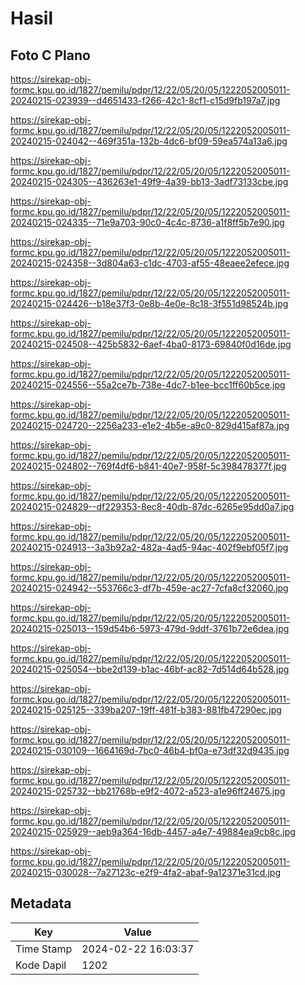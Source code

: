 # Hasil

## Foto C Plano

https://sirekap-obj-formc.kpu.go.id/1827/pemilu/pdpr/12/22/05/20/05/1222052005011-20240215-023939--d4651433-f266-42c1-8cf1-c15d9fb197a7.jpg

https://sirekap-obj-formc.kpu.go.id/1827/pemilu/pdpr/12/22/05/20/05/1222052005011-20240215-024042--469f351a-132b-4dc6-bf09-59ea574a13a6.jpg

https://sirekap-obj-formc.kpu.go.id/1827/pemilu/pdpr/12/22/05/20/05/1222052005011-20240215-024305--436263e1-49f9-4a39-bb13-3adf73133cbe.jpg

https://sirekap-obj-formc.kpu.go.id/1827/pemilu/pdpr/12/22/05/20/05/1222052005011-20240215-024335--71e9a703-90c0-4c4c-8736-a1f8ff5b7e90.jpg

https://sirekap-obj-formc.kpu.go.id/1827/pemilu/pdpr/12/22/05/20/05/1222052005011-20240215-024358--3d804a63-c1dc-4703-af55-48eaee2efece.jpg

https://sirekap-obj-formc.kpu.go.id/1827/pemilu/pdpr/12/22/05/20/05/1222052005011-20240215-024426--b18e37f3-0e8b-4e0e-8c18-3f551d98524b.jpg

https://sirekap-obj-formc.kpu.go.id/1827/pemilu/pdpr/12/22/05/20/05/1222052005011-20240215-024508--425b5832-6aef-4ba0-8173-69840f0d16de.jpg

https://sirekap-obj-formc.kpu.go.id/1827/pemilu/pdpr/12/22/05/20/05/1222052005011-20240215-024556--55a2ce7b-738e-4dc7-b1ee-bcc1ff60b5ce.jpg

https://sirekap-obj-formc.kpu.go.id/1827/pemilu/pdpr/12/22/05/20/05/1222052005011-20240215-024720--2256a233-e1e2-4b5e-a9c0-829d415af87a.jpg

https://sirekap-obj-formc.kpu.go.id/1827/pemilu/pdpr/12/22/05/20/05/1222052005011-20240215-024802--769f4df6-b841-40e7-958f-5c398478377f.jpg

https://sirekap-obj-formc.kpu.go.id/1827/pemilu/pdpr/12/22/05/20/05/1222052005011-20240215-024829--df229353-8ec8-40db-87dc-6265e95dd0a7.jpg

https://sirekap-obj-formc.kpu.go.id/1827/pemilu/pdpr/12/22/05/20/05/1222052005011-20240215-024913--3a3b92a2-482a-4ad5-94ac-402f9ebf05f7.jpg

https://sirekap-obj-formc.kpu.go.id/1827/pemilu/pdpr/12/22/05/20/05/1222052005011-20240215-024942--553766c3-df7b-459e-ac27-7cfa8cf32060.jpg

https://sirekap-obj-formc.kpu.go.id/1827/pemilu/pdpr/12/22/05/20/05/1222052005011-20240215-025013--159d54b6-5973-479d-9ddf-3761b72e6dea.jpg

https://sirekap-obj-formc.kpu.go.id/1827/pemilu/pdpr/12/22/05/20/05/1222052005011-20240215-025054--bbe2d139-b1ac-46bf-ac82-7d514d64b528.jpg

https://sirekap-obj-formc.kpu.go.id/1827/pemilu/pdpr/12/22/05/20/05/1222052005011-20240215-025125--339ba207-19ff-481f-b383-881fb47290ec.jpg

https://sirekap-obj-formc.kpu.go.id/1827/pemilu/pdpr/12/22/05/20/05/1222052005011-20240215-030109--1664169d-7bc0-46b4-bf0a-e73df32d9435.jpg

https://sirekap-obj-formc.kpu.go.id/1827/pemilu/pdpr/12/22/05/20/05/1222052005011-20240215-025732--bb21768b-e9f2-4072-a523-a1e96ff24675.jpg

https://sirekap-obj-formc.kpu.go.id/1827/pemilu/pdpr/12/22/05/20/05/1222052005011-20240215-025929--aeb9a364-16db-4457-a4e7-49884ea9cb8c.jpg

https://sirekap-obj-formc.kpu.go.id/1827/pemilu/pdpr/12/22/05/20/05/1222052005011-20240215-030028--7a27123c-e2f9-4fa2-abaf-9a12371e31cd.jpg


## Metadata

| Key        | Value               |
| ---------- | ------------------- |
| Time Stamp | 2024-02-22 16:03:37 |
| Kode Dapil | 1202                |



